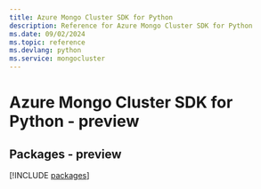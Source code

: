 ```yaml
---
title: Azure Mongo Cluster SDK for Python
description: Reference for Azure Mongo Cluster SDK for Python
ms.date: 09/02/2024
ms.topic: reference
ms.devlang: python
ms.service: mongocluster
---
```

# Azure Mongo Cluster SDK for Python - preview
## Packages - preview
[!INCLUDE [packages](mongo-cluster-index.md)]